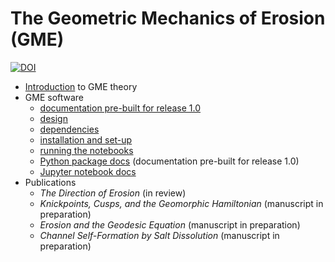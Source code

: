 # The Geometric Mechanics of Erosion (GME)


[![DOI](https://zenodo.org/badge/386205725.svg)](https://zenodo.org/badge/latestdoi/386205725)



  * [Introduction](Summary.md) to GME theory
  * GME software
    - [documentation pre-built for release 1.0](https://geomorphysics.github.io/GME)
    - [design](Design.md)
    - [dependencies](Dependencies.md)
    - [installation and set-up](Installation.md)
    - [running the notebooks](Running.md)
    <!-- - [running the notebooks](https://geomorphysics.github.io/GME/modules/Running.html) -->
    - [Python package docs](https://geomorphysics.github.io/GME/modules/Python.html)  (documentation pre-built for release 1.0)
    - [Jupyter notebook docs](https://geomorphysics.github.io/GME/modules/Notebooks.html)
  * Publications
    - *The Direction of Erosion* (in review)
    - *Knickpoints, Cusps, and the Geomorphic Hamiltonian* (manuscript in preparation)
    - *Erosion and the Geodesic Equation*  (manuscript in preparation)
    - *Channel Self-Formation by Salt Dissolution*  (manuscript in preparation)
